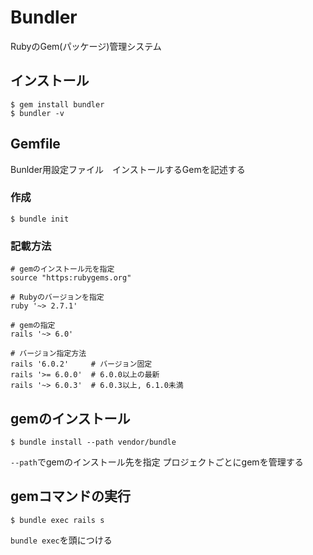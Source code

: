 # Bundler
RubyのGem(パッケージ)管理システム

## インストール
```
$ gem install bundler
$ bundler -v
```

## Gemfile
Bunlder用設定ファイル　インストールするGemを記述する

### 作成
```
$ bundle init
```

### 記載方法

```Gemfile
# gemのインストール元を指定
source "https:rubygems.org"

# Rubyのバージョンを指定
ruby '~> 2.7.1'

# gemの指定
rails '~> 6.0'

# バージョン指定方法
rails '6.0.2'     # バージョン固定
rails '>= 6.0.0'  # 6.0.0以上の最新
rails '~> 6.0.3'  # 6.0.3以上, 6.1.0未満
```

## gemのインストール
```
$ bundle install --path vendor/bundle
```

`--path`でgemのインストール先を指定
プロジェクトごとにgemを管理する

## gemコマンドの実行
```
$ bundle exec rails s
```
`bundle exec`を頭につける
